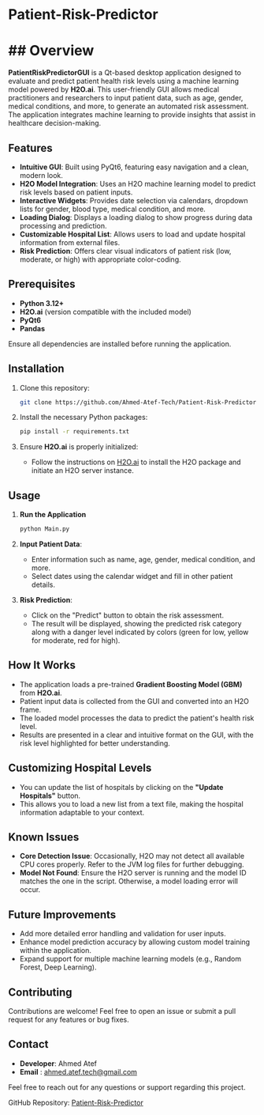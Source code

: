 # Patient-Risk-Predictor

# ## Overview

**PatientRiskPredictorGUI** is a Qt-based desktop application designed to evaluate and predict patient health risk levels using a machine learning model powered by **H2O.ai**. This user-friendly GUI allows medical practitioners and researchers to input patient data, such as age, gender, medical conditions, and more, to generate an automated risk assessment. The application integrates machine learning to provide insights that assist in healthcare decision-making.

## Features

- **Intuitive GUI**: Built using PyQt6, featuring easy navigation and a clean, modern look.
- **H2O Model Integration**: Uses an H2O machine learning model to predict risk levels based on patient inputs.
- **Interactive Widgets**: Provides date selection via calendars, dropdown lists for gender, blood type, medical condition, and more.
- **Loading Dialog**: Displays a loading dialog to show progress during data processing and prediction.
- **Customizable Hospital List**: Allows users to load and update hospital information from external files.
- **Risk Prediction**: Offers clear visual indicators of patient risk (low, moderate, or high) with appropriate color-coding.

## Prerequisites

- **Python 3.12+**
- **H2O.ai** (version compatible with the included model)
- **PyQt6**
- **Pandas**

Ensure all dependencies are installed before running the application.

## Installation

1. Clone this repository:
   
   ```bash
   git clone https://github.com/Ahmed-Atef-Tech/Patient-Risk-Predictor.git
   ```

2. Install the necessary Python packages:
   
   ```bash
   pip install -r requirements.txt
   ```

3. Ensure **H2O.ai** is properly initialized:
   
   - Follow the instructions on [H2O.ai](https://h2o-release.s3.amazonaws.com/h2o/latest_stable.html) to install the H2O package and initiate an H2O server instance.

## Usage

1. **Run the Application**
   
   ```bash
   python Main.py
   ```

2. **Input Patient Data**:
   
   - Enter information such as name, age, gender, medical condition, and more.
   - Select dates using the calendar widget and fill in other patient details.

3. **Risk Prediction**:
   
   - Click on the "Predict" button to obtain the risk assessment.
   - The result will be displayed, showing the predicted risk category along with a danger level indicated by colors (green for low, yellow for moderate, red for high).

## How It Works

- The application loads a pre-trained **Gradient Boosting Model (GBM)** from **H2O.ai**.
- Patient input data is collected from the GUI and converted into an H2O frame.
- The loaded model processes the data to predict the patient's health risk level.
- Results are presented in a clear and intuitive format on the GUI, with the risk level highlighted for better understanding.

## Customizing Hospital Levels

- You can update the list of hospitals by clicking on the **"Update Hospitals"** button.
- This allows you to load a new list from a text file, making the hospital information adaptable to your context.

## Known Issues

- **Core Detection Issue**: Occasionally, H2O may not detect all available CPU cores properly. Refer to the JVM log files for further debugging.
- **Model Not Found**: Ensure the H2O server is running and the model ID matches the one in the script. Otherwise, a model loading error will occur.

## Future Improvements

- Add more detailed error handling and validation for user inputs.
- Enhance model prediction accuracy by allowing custom model training within the application.
- Expand support for multiple machine learning models (e.g., Random Forest, Deep Learning).

## Contributing

Contributions are welcome! Feel free to open an issue or submit a pull request for any features or bug fixes.

## Contact

- **Developer**: Ahmed Atef
- **Email** : [ahmed.atef.tech@gmail.com](mailto:your-email@example.com)

Feel free to reach out for any questions or support regarding this project.

GitHub Repository: [Patient-Risk-Predictor](https://github.com/Ahmed-Atef-Tech/Patient-Risk-Predictor.git)


